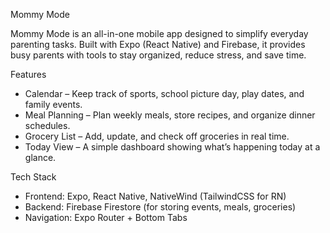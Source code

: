 Mommy Mode 

Mommy Mode is an all-in-one mobile app designed to simplify everyday parenting tasks. Built with Expo (React Native) and Firebase, it provides busy parents with tools to stay organized, reduce stress, and save time.  

Features
- Calendar – Keep track of sports, school picture day, play dates, and family events.  
- Meal Planning – Plan weekly meals, store recipes, and organize dinner schedules.  
- Grocery List – Add, update, and check off groceries in real time.  
- Today View – A simple dashboard showing what’s happening today at a glance.  

Tech Stack
- Frontend: Expo, React Native, NativeWind (TailwindCSS for RN)  
- Backend: Firebase Firestore (for storing events, meals, groceries)  
- Navigation: Expo Router + Bottom Tabs
